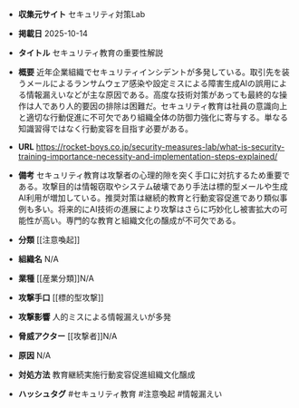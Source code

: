 - **収集元サイト**
セキュリティ対策Lab

- **掲載日**
2025-10-14

- **タイトル**
セキュリティ教育の重要性解説

- **概要**
近年企業組織でセキュリティインシデントが多発している。取引先を装うメールによるランサムウェア感染や設定ミスによる障害生成AIの誤用による情報漏えいなどが主な原因である。高度な技術対策があっても最終的な操作は人であり人的要因の排除は困難だ。セキュリティ教育は社員の意識向上と適切な行動促進に不可欠であり組織全体の防御力強化に寄与する。単なる知識習得ではなく行動変容を目指す必要がある。

- **URL**
https://rocket-boys.co.jp/security-measures-lab/what-is-security-training-importance-necessity-and-implementation-steps-explained/

- **備考**
セキュリティ教育は攻撃者の心理的隙を突く手口に対抗するため重要である。攻撃目的は情報窃取やシステム破壊であり手法は標的型メールや生成AI利用が増加している。推奨対策は継続的教育と行動変容促進であり類似事例も多い。将来的にAI技術の進展により攻撃はさらに巧妙化し被害拡大の可能性が高い。専門的な教育と組織文化の醸成が不可欠である。

- **分類**
[[注意喚起]]

- **組織名**
N/A

- **業種**
[[産業分類]]N/A

- **攻撃手口**
[[標的型攻撃]]

- **攻撃影響**
人的ミスによる情報漏えいが多発

- **脅威アクター**
[[攻撃者]]N/A

- **原因**
N/A

- **対処方法**
教育継続実施行動変容促進組織文化醸成

- **ハッシュタグ**
#セキュリティ教育 #注意喚起 #情報漏えい
